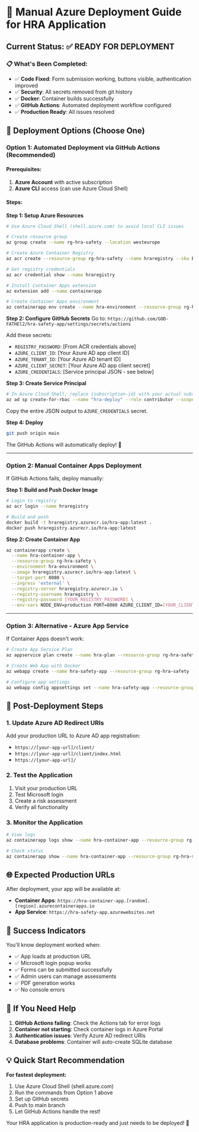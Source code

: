 # 🚀 Manual Azure Deployment Guide for HRA Application

## Current Status: ✅ READY FOR DEPLOYMENT

### 📋 What's Been Completed:
- ✅ **Code Fixed**: Form submission working, buttons visible, authentication improved
- ✅ **Security**: All secrets removed from git history
- ✅ **Docker**: Container builds successfully
- ✅ **GitHub Actions**: Automated deployment workflow configured
- ✅ **Production Ready**: All issues resolved

## 🎯 Deployment Options (Choose One)

### Option 1: Automated Deployment via GitHub Actions (Recommended)

#### Prerequisites:
1. **Azure Account** with active subscription
2. **Azure CLI** access (can use Azure Cloud Shell)

#### Steps:

**Step 1: Setup Azure Resources**
```bash
# Use Azure Cloud Shell (shell.azure.com) to avoid local CLI issues

# Create resource group
az group create --name rg-hra-safety --location westeurope

# Create Azure Container Registry
az acr create --resource-group rg-hra-safety --name hraregistry --sku Basic --admin-enabled true

# Get registry credentials
az acr credential show --name hraregistry

# Install Container Apps extension
az extension add --name containerapp

# Create Container Apps environment
az containerapp env create --name hra-environment --resource-group rg-hra-safety --location westeurope
```

**Step 2: Configure GitHub Secrets**
Go to: `https://github.com/GOD-FATHEl2/hra-safety-app/settings/secrets/actions`

Add these secrets:
- `REGISTRY_PASSWORD`: [From ACR credentials above]
- `AZURE_CLIENT_ID`: [Your Azure AD app client ID]
- `AZURE_TENANT_ID`: [Your Azure AD tenant ID] 
- `AZURE_CLIENT_SECRET`: [Your Azure AD app client secret]
- `AZURE_CREDENTIALS`: [Service principal JSON - see below]

**Step 3: Create Service Principal**
```bash
# In Azure Cloud Shell, replace {subscription-id} with your actual subscription ID
az ad sp create-for-rbac --name "hra-deploy" --role contributor --scopes /subscriptions/{subscription-id}/resourceGroups/rg-hra-safety --sdk-auth
```
Copy the entire JSON output to `AZURE_CREDENTIALS` secret.

**Step 4: Deploy**
```bash
git push origin main
```
The GitHub Actions will automatically deploy! 🚀

---

### Option 2: Manual Container Apps Deployment

If GitHub Actions fails, deploy manually:

**Step 1: Build and Push Docker Image**
```bash
# Login to registry
az acr login --name hraregistry

# Build and push
docker build -t hraregistry.azurecr.io/hra-app:latest .
docker push hraregistry.azurecr.io/hra-app:latest
```

**Step 2: Create Container App**
```bash
az containerapp create \
  --name hra-container-app \
  --resource-group rg-hra-safety \
  --environment hra-environment \
  --image hraregistry.azurecr.io/hra-app:latest \
  --target-port 8080 \
  --ingress 'external' \
  --registry-server hraregistry.azurecr.io \
  --registry-username hraregistry \
  --registry-password [YOUR_REGISTRY_PASSWORD] \
  --env-vars NODE_ENV=production PORT=8080 AZURE_CLIENT_ID=[YOUR_CLIENT_ID] AZURE_TENANT_ID=[YOUR_TENANT_ID] AZURE_CLIENT_SECRET=[YOUR_CLIENT_SECRET]
```

---

### Option 3: Alternative - Azure App Service

If Container Apps doesn't work:

```bash
# Create App Service Plan
az appservice plan create --name hra-plan --resource-group rg-hra-safety --sku B1 --is-linux

# Create Web App with Docker
az webapp create --name hra-safety-app --resource-group rg-hra-safety --plan hra-plan --deployment-container-image-name hraregistry.azurecr.io/hra-app:latest

# Configure app settings
az webapp config appsettings set --name hra-safety-app --resource-group rg-hra-safety --settings NODE_ENV=production AZURE_CLIENT_ID=[YOUR_CLIENT_ID] AZURE_TENANT_ID=[YOUR_TENANT_ID] AZURE_CLIENT_SECRET=[YOUR_CLIENT_SECRET]
```

## 🔧 Post-Deployment Steps

### 1. Update Azure AD Redirect URIs
Add your production URL to Azure AD app registration:
- `https://[your-app-url]/client/`
- `https://[your-app-url]/client/index.html`
- `https://[your-app-url]/`

### 2. Test the Application
1. Visit your production URL
2. Test Microsoft login
3. Create a risk assessment
4. Verify all functionality

### 3. Monitor the Application
```bash
# View logs
az containerapp logs show --name hra-container-app --resource-group rg-hra-safety --follow

# Check status
az containerapp show --name hra-container-app --resource-group rg-hra-safety
```

## 🌐 Expected Production URLs

After deployment, your app will be available at:
- **Container Apps**: `https://hra-container-app.[random].[region].azurecontainerapps.io`
- **App Service**: `https://hra-safety-app.azurewebsites.net`

## 🎉 Success Indicators

You'll know deployment worked when:
- ✅ App loads at production URL
- ✅ Microsoft login popup works
- ✅ Forms can be submitted successfully
- ✅ Admin users can manage assessments
- ✅ PDF generation works
- ✅ No console errors

## 🚨 If You Need Help

1. **GitHub Actions failing**: Check the Actions tab for error logs
2. **Container not starting**: Check container logs in Azure Portal
3. **Authentication issues**: Verify Azure AD redirect URIs
4. **Database problems**: Container will auto-create SQLite database

## 💡 Quick Start Recommendation

**For fastest deployment:**
1. Use Azure Cloud Shell (shell.azure.com)
2. Run the commands from Option 1 above
3. Set up GitHub secrets
4. Push to main branch
5. Let GitHub Actions handle the rest! 

Your HRA application is production-ready and just needs to be deployed! 🚀